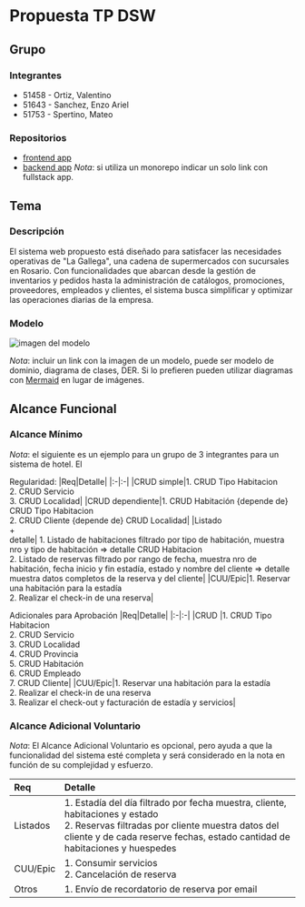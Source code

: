 # Propuesta TP DSW

## Grupo
### Integrantes
* 51458 - Ortiz, Valentino
* 51643 - Sanchez, Enzo Ariel
* 51753 - Spertino, Mateo

### Repositorios
* [frontend app](https://github.com/enzosanchezariel/TpDsw-Frontend)
* [backend app](https://github.com/enzosanchezariel/TpDsw-LaGallega)
*Nota*: si utiliza un monorepo indicar un solo link con fullstack app.

## Tema
### Descripción
El sistema web propuesto está diseñado para satisfacer las necesidades operativas de "La Gallega", una cadena de supermercados con sucursales en Rosario. Con funcionalidades que abarcan desde la gestión de inventarios y pedidos hasta la administración de catálogos, promociones, proveedores, empleados y clientes, el sistema busca simplificar y optimizar las operaciones diarias de la empresa.

### Modelo
![imagen del modelo](https://github.com/enzosanchezariel/TpDsw/assets/62959641/ce718e73-83d9-44b1-80dd-07d9d212a1a6)

*Nota*: incluir un link con la imagen de un modelo, puede ser modelo de dominio, diagrama de clases, DER. Si lo prefieren pueden utilizar diagramas con [Mermaid](https://mermaid.js.org) en lugar de imágenes.

## Alcance Funcional 

### Alcance Mínimo

*Nota*: el siguiente es un ejemplo para un grupo de 3 integrantes para un sistema de hotel. El 

Regularidad:
|Req|Detalle|
|:-|:-|
|CRUD simple|1. CRUD Tipo Habitacion<br>2. CRUD Servicio<br>3. CRUD Localidad|
|CRUD dependiente|1. CRUD Habitación {depende de} CRUD Tipo Habitacion<br>2. CRUD Cliente {depende de} CRUD Localidad|
|Listado<br>+<br>detalle| 1. Listado de habitaciones filtrado por tipo de habitación, muestra nro y tipo de habitación => detalle CRUD Habitacion<br> 2. Listado de reservas filtrado por rango de fecha, muestra nro de habitación, fecha inicio y fin estadía, estado y nombre del cliente => detalle muestra datos completos de la reserva y del cliente|
|CUU/Epic|1. Reservar una habitación para la estadía<br>2. Realizar el check-in de una reserva|


Adicionales para Aprobación
|Req|Detalle|
|:-|:-|
|CRUD |1. CRUD Tipo Habitacion<br>2. CRUD Servicio<br>3. CRUD Localidad<br>4. CRUD Provincia<br>5. CRUD Habitación<br>6. CRUD Empleado<br>7. CRUD Cliente|
|CUU/Epic|1. Reservar una habitación para la estadía<br>2. Realizar el check-in de una reserva<br>3. Realizar el check-out y facturación de estadía y servicios|


### Alcance Adicional Voluntario

*Nota*: El Alcance Adicional Voluntario es opcional, pero ayuda a que la funcionalidad del sistema esté completa y será considerado en la nota en función de su complejidad y esfuerzo.

|Req|Detalle|
|:-|:-|
|Listados |1. Estadía del día filtrado por fecha muestra, cliente, habitaciones y estado <br>2. Reservas filtradas por cliente muestra datos del cliente y de cada reserve fechas, estado cantidad de habitaciones y huespedes|
|CUU/Epic|1. Consumir servicios<br>2. Cancelación de reserva|
|Otros|1. Envío de recordatorio de reserva por email|

